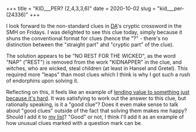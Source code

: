 +++
title = "KID___PER? (2,4,3,3,6)"
date = 2020-10-02
slug = "kid___per-(24336)"
+++

I look forward to the non-standard clues in [DA](https://en.wikipedia.org/wiki/David_Astle)'s
cryptic crossword in the SMH on Fridays.
I was delighted to see this clue today, simply because it shuns the conventional format for
clues (hence the "?" - there's no distinction between the "straight part" ahd "cryptic part" of the clue).

The solution appears to be "NO REST FOR THE WICKED", as the word "NAP" ("REST") is removed from the
work "KIDNAPPER" in the clue, and witches, who are wicked, steal children (at least in Hansel and Gretel).
This required more "leaps" than most clues which I think is why I got such a rush of endorphins
upon solving it.

Reflecting on this, it feels like an example of [lending value to something just because it's hard](@/daily/is-it-a-good-idea-or-are-you-just-proud-to-understand-it/index.md).
It was satisfying to work out the answer to this clue, but rationally speaking, is it a "good clue"?
Does it even make sense to talk about "good clues" outside of the fact that solving them makes me happy?
Should I add it to [my list](https://github.com/gridbugs/cryptic-clues)?
"Good" or not, I think I'll add it as an example of how unusual clues marked with a question mark can be.
